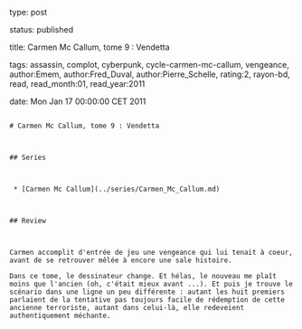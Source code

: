 type: post
status: published
title: Carmen Mc Callum, tome 9 : Vendetta
tags:  assassin,  complot,  cyberpunk,  cycle-carmen-mc-callum,  vengeance, author:Emem, author:Fred_Duval, author:Pierre_Schelle, rating:2, rayon-bd, read, read_month:01, read_year:2011
date: Mon Jan 17 00:00:00 CET 2011
~~~~~~
# Carmen Mc Callum, tome 9 : Vendetta

## Series

 * [Carmen Mc Callum](../series/Carmen_Mc_Callum.md)

## Review

Carmen accomplit d'entrée de jeu une vengeance qui lui tenait à coeur, avant de se retrouver mêlée à encore une sale histoire.  
Dans ce tome, le dessinateur change. Et hélas, le nouveau me plaît moins que l'ancien (oh, c'était mieux avant ...). Et puis je trouve le scénario dans une ligne un peu différente : autant les huit premiers parlaient de la tentative pas toujours facile de rédemption de cette ancienne terroriste, autant dans celui-là, elle redeveient authentiquement méchante.